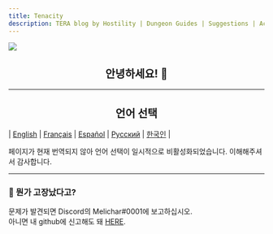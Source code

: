 ```yaml
---
title: Tenacity
description: TERA blog by Hostility | Dungeon Guides | Suggestions | Activities | Battlegrounds | Theorycrafting | Menma's TERA ...
---
```

![](https://i.imgur.com/y1Ii9IP.png)
<center> <h2> 안녕하세요! 👋 </h2> </center>

<hr/>

<center> <h2>언어 선택</h2> </center>

| [English](../en/) | [Français](../fr/) | [Español](../es/) | [Русский](../ru/) | [한국인](../ko/) |

페이지가 현재 번역되지 않아 언어 선택이 일시적으로 비활성화되었습니다. 이해해주셔서 감사합니다.
<hr/>

### 💬 뭔가 고장났다고?
문제가 발견되면 Discord의 Melichar#0001에 보고하십시오.<br>
아니면 내 github에 신고해도 돼 [HERE](https://github.com/Zera-dev/tenacity-tera.github.io).


 
     